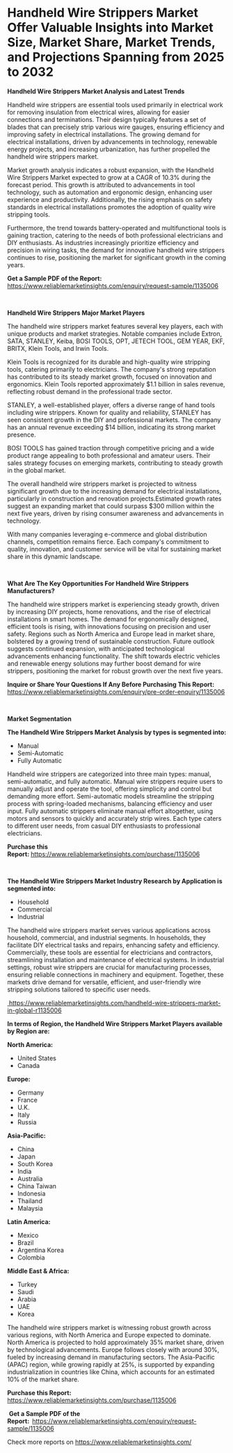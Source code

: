 <p><h1>Handheld Wire Strippers Market Offer Valuable Insights into Market Size, Market Share, Market Trends, and Projections Spanning from 2025 to 2032</h1></p><p><strong>Handheld Wire Strippers Market Analysis and Latest Trends</strong></p>
<p><p>Handheld wire strippers are essential tools used primarily in electrical work for removing insulation from electrical wires, allowing for easier connections and terminations. Their design typically features a set of blades that can precisely strip various wire gauges, ensuring efficiency and improving safety in electrical installations. The growing demand for electrical installations, driven by advancements in technology, renewable energy projects, and increasing urbanization, has further propelled the handheld wire strippers market.</p><p>Market growth analysis indicates a robust expansion, with the Handheld Wire Strippers Market expected to grow at a CAGR of 10.3% during the forecast period. This growth is attributed to advancements in tool technology, such as automation and ergonomic design, enhancing user experience and productivity. Additionally, the rising emphasis on safety standards in electrical installations promotes the adoption of quality wire stripping tools.</p><p>Furthermore, the trend towards battery-operated and multifunctional tools is gaining traction, catering to the needs of both professional electricians and DIY enthusiasts. As industries increasingly prioritize efficiency and precision in wiring tasks, the demand for innovative handheld wire strippers continues to rise, positioning the market for significant growth in the coming years.</p></p>
<p><strong>Get a Sample PDF of the Report:&nbsp;</strong> <a href="https://www.reliablemarketinsights.com/enquiry/request-sample/1135006?utm_campaign=3204&utm_medium=2&utm_source=Github&utm_content=ia&utm_term=09042025&utm_id=handheld-wire-strippers">https://www.reliablemarketinsights.com/enquiry/request-sample/1135006</a></p>
<p>&nbsp;</p>
<p><strong>Handheld Wire Strippers Major Market Players</strong></p>
<p><p>The handheld wire strippers market features several key players, each with unique products and market strategies. Notable companies include Extron, SATA, STANLEY, Keiba, BOSI TOOLS, OPT, JETECH TOOL, GEM YEAR, EKF, BRITX, Klein Tools, and Irwin Tools. </p><p>Klein Tools is recognized for its durable and high-quality wire stripping tools, catering primarily to electricians. The company's strong reputation has contributed to its steady market growth, focused on innovation and ergonomics. Klein Tools reported approximately $1.1 billion in sales revenue, reflecting robust demand in the professional trade sector.</p><p>STANLEY, a well-established player, offers a diverse range of hand tools including wire strippers. Known for quality and reliability, STANLEY has seen consistent growth in the DIY and professional markets. The company has an annual revenue exceeding $14 billion, indicating its strong market presence.</p><p>BOSI TOOLS has gained traction through competitive pricing and a wide product range appealing to both professional and amateur users. Their sales strategy focuses on emerging markets, contributing to steady growth in the global market.</p><p>The overall handheld wire strippers market is projected to witness significant growth due to the increasing demand for electrical installations, particularly in construction and renovation projects.Estimated growth rates suggest an expanding market that could surpass $300 million within the next five years, driven by rising consumer awareness and advancements in technology.</p><p>With many companies leveraging e-commerce and global distribution channels, competition remains fierce. Each company's commitment to quality, innovation, and customer service will be vital for sustaining market share in this dynamic landscape.</p></p>
<p>&nbsp;</p>
<p><strong>What Are The Key Opportunities For Handheld Wire Strippers Manufacturers?</strong></p>
<p><p>The handheld wire strippers market is experiencing steady growth, driven by increasing DIY projects, home renovations, and the rise of electrical installations in smart homes. The demand for ergonomically designed, efficient tools is rising, with innovations focusing on precision and user safety. Regions such as North America and Europe lead in market share, bolstered by a growing trend of sustainable construction. Future outlook suggests continued expansion, with anticipated technological advancements enhancing functionality. The shift towards electric vehicles and renewable energy solutions may further boost demand for wire strippers, positioning the market for robust growth over the next five years.</p></p>
<p><strong>Inquire or Share Your Questions If Any Before Purchasing This Report:</strong> <a href="https://www.reliablemarketinsights.com/enquiry/pre-order-enquiry/1135006?utm_campaign=3204&utm_medium=2&utm_source=Github&utm_content=ia&utm_term=09042025&utm_id=handheld-wire-strippers">https://www.reliablemarketinsights.com/enquiry/pre-order-enquiry/1135006</a></p>
<p>&nbsp;</p>
<p><strong>Market Segmentation</strong></p>
<p><strong>The Handheld Wire Strippers Market Analysis by types is segmented into:</strong></p>
<p><ul><li>Manual</li><li>Semi-Automatic</li><li>Fully Automatic</li></ul></p>
<p><p>Handheld wire strippers are categorized into three main types: manual, semi-automatic, and fully automatic. Manual wire strippers require users to manually adjust and operate the tool, offering simplicity and control but demanding more effort. Semi-automatic models streamline the stripping process with spring-loaded mechanisms, balancing efficiency and user input. Fully automatic strippers eliminate manual effort altogether, using motors and sensors to quickly and accurately strip wires. Each type caters to different user needs, from casual DIY enthusiasts to professional electricians.</p></p>
<p><strong>Purchase this Report:&nbsp;</strong><a href="https://www.reliablemarketinsights.com/purchase/1135006?utm_campaign=3204&utm_medium=2&utm_source=Github&utm_content=ia&utm_term=09042025&utm_id=handheld-wire-strippers">https://www.reliablemarketinsights.com/purchase/1135006</a></p>
<p>&nbsp;</p>
<p><strong>The Handheld Wire Strippers Market Industry Research by Application is segmented into:</strong></p>
<p><ul><li>Household</li><li>Commercial</li><li>Industrial</li></ul></p>
<p><p>The handheld wire strippers market serves various applications across household, commercial, and industrial segments. In households, they facilitate DIY electrical tasks and repairs, enhancing safety and efficiency. Commercially, these tools are essential for electricians and contractors, streamlining installation and maintenance of electrical systems. In industrial settings, robust wire strippers are crucial for manufacturing processes, ensuring reliable connections in machinery and equipment. Together, these markets drive demand for versatile, efficient, and user-friendly wire stripping solutions tailored to specific user needs.</p></p>
<p><a href="https://www.reliablemarketinsights.com/handheld-wire-strippers-market-in-global-r1135006?utm_campaign=3204&utm_medium=2&utm_source=Github&utm_content=ia&utm_term=09042025&utm_id=handheld-wire-strippers">&nbsp;https://www.reliablemarketinsights.com/handheld-wire-strippers-market-in-global-r1135006</a></p>
<p><strong>In terms of Region, the Handheld Wire Strippers Market Players available by Region are:</strong></p>
<p>
    <p> <strong> North America: </strong>
        <ul>
            <li>United States</li>
            <li>Canada</li>
        </ul>
        </p> 
    <p> <strong> Europe: </strong>
        <ul>
            <li>Germany</li>
            <li>France</li>
            <li>U.K.</li>
            <li>Italy</li>
            <li>Russia</li>
        </ul>
        </p> 
    <p> <strong> Asia-Pacific: </strong>
        <ul>
            <li>China</li>
            <li>Japan</li>
            <li>South Korea</li>
            <li>India</li>
            <li>Australia</li>
            <li>China Taiwan</li>
            <li>Indonesia</li>
            <li>Thailand</li>
            <li>Malaysia</li>
        </ul>
        </p> 
    <p> <strong> Latin America: </strong>
        <ul>
            <li>Mexico</li>
            <li>Brazil</li>
            <li>Argentina Korea</li>
            <li>Colombia</li>
        </ul>
        </p> 
    <p> <strong> Middle East & Africa: </strong>
        <ul>
            <li>Turkey</li>
            <li>Saudi</li>
            <li>Arabia</li>
            <li>UAE</li>
            <li>Korea</li>
        </ul>
    </p>
    </p>
<p><p>The handheld wire strippers market is witnessing robust growth across various regions, with North America and Europe expected to dominate. North America is projected to hold approximately 35% market share, driven by technological advancements. Europe follows closely with around 30%, fueled by increasing demand in manufacturing sectors. The Asia-Pacific (APAC) region, while growing rapidly at 25%, is supported by expanding industrialization in countries like China, which accounts for an estimated 10% of the market share.</p></p>
<p><strong>Purchase this Report: </strong><a href="https://www.reliablemarketinsights.com/purchase/1135006?utm_campaign=3204&utm_medium=2&utm_source=Github&utm_content=ia&utm_term=09042025&utm_id=handheld-wire-strippers">https://www.reliablemarketinsights.com/purchase/1135006</a></p>
<p>&nbsp;<strong>Get a Sample PDF of the Report:&nbsp;&nbsp;</strong><a href="https://www.reliablemarketinsights.com/enquiry/request-sample/1135006?utm_campaign=3204&utm_medium=2&utm_source=Github&utm_content=ia&utm_term=09042025&utm_id=handheld-wire-strippers">https://www.reliablemarketinsights.com/enquiry/request-sample/1135006</a></p>
<p><strong></strong></p>
<p>Check more reports on <a href="https://www.reliablemarketinsights.com/?utm_campaign=3204&utm_medium=2&utm_source=Github&utm_content=ia&utm_term=09042025&utm_id=handheld-wire-strippers">https://www.reliablemarketinsights.com/</a></p>